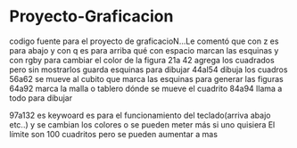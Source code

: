 # Proyecto-Graficacion
codigo fuente para el proyecto de graficacioN...Le comentó que con z es para abajo y con q es para arriba qué con espacio marcan las esquinas y con rgby para cambiar el color de la figura
 21a 42 agrega los cuadrados pero sin mostrarlos guarda esquinas para dibujar
44al54 dibuja los cuadros
56a62 se mueve al cubito que marca las esquinas para generar las figuras
64a92 marca la malla o tablero dónde se mueve el cuadrito
84a94 llama a todo para dibujar 

97a132 es keywoard es para el funcionamiento del teclado(arriva abajo etc..) y se cambian los colores o se pueden meter más si uno quisiera
  El límite son 100 cuadritos pero se pueden aumentar a mas
